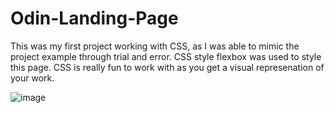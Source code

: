 # Odin-Landing-Page
This was my first project working with CSS, as I was able to mimic the project example through trial and error. CSS style flexbox was used to style this page. CSS is really fun to work with as you get a visual represenation of your work.

![image](https://user-images.githubusercontent.com/103713915/209201883-33cd9b09-eab9-4c3d-a57a-0481a51ba8be.png)
